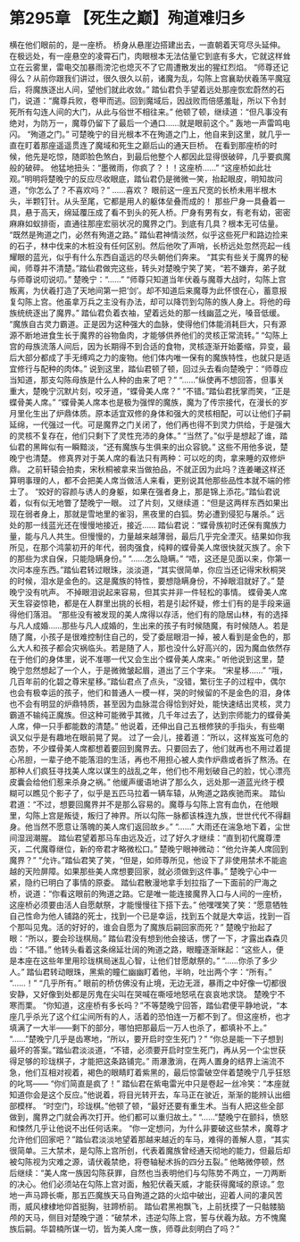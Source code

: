 # 第295章 【死生之巅】殉道难归乡
横在他们眼前的，是一座桥。
桥身从悬崖边搭建出去，一直朝着天穹尽头延伸。在极远处，有一座悬空的凌霄石门，肉眼根本无法估量它到底有多大，它就这样耸立在云雾里，雷电交加暴雨滂沱也熄灭不了它周遭散发出的猩红烈焰。
“师尊还记得么？从前你跟我们讲过，很久很久以前，诸魔为乱，勾陈上宫襄助伏羲荡平魔寇后，将魔族逐出人间，望他们就此收敛。”
踏仙君负手望着远处那座恢宏蔚然的石门，说道：“魔尊兵败，卷甲而逃。回到魔域后，因战败而倍感羞耻，所以下令封死所有勾连人间的大门，从此与俗世不相往来。”
他顿了顿，继续道：“但凡事没有绝对，为防万一，魔尊仍留下了最后一个通口……就是眼前这个。”
轰地一声雷鸣电闪。
“殉道之门。”
可楚晚宁的目光根本不在殉道之门上，他自来到这里，就几乎一直在盯着那座遥遥贯连了魔域和死生之巅后山的通天巨桥。
在看到那座桥的时候，他先是吃惊，随即脸色煞白，到最后他整个人都因此显得很破碎，几乎要疯魔般的破碎。
他猛地扭头：“墨微雨，你疯了？！！这座桥……”
“这座桥如此壮观。”明明将楚晚宁的反应尽收眼底，踏仙君仍是微微一笑，抬起眼皮，明知故问道，“你怎么了？不喜欢吗？”
……喜欢？
眼前这一座五尺宽的长桥未用半根木头，半颗钉针。从头至尾，它都是用人的躯体垒叠而成的！
那些尸身一具叠着一具，悬于高天，绵延覆压成了看不到头的死人桥。尸身有男有女，有老有幼，密密麻麻如蚁排衙，直通往那座宏丽状况的魔界之门。到底有几具？根本无可估量。
“既然是殉道之门，必然有殉道之路。”
踏仙君神情淡然，似乎这些死尸和路边捡来的石子，林中伐来的木桩没有任何区别。然后他吹了声哨，长桥远处忽然亮起一线耀眼的蓝光，似乎有什么东西自遥远的尽头朝他们奔来。
“其实有些关于魔界的秘闻，师尊并不清楚。”踏仙君做完这些，转头对楚晚宁笑了笑，“若不嫌弃，弟子就与师尊说叨说叨。”
楚晚宁：“……”
“师尊只知道当年伏羲与魔尊大战时，勾陈上宫叛离，为伏羲打造了天地间第一把‘剑’。却不知道后来魔尊为此怀恨在心，蓄意报复勾陈上宫。他虽拿万兵之主没有办法，却可以降罚到勾陈的族人身上。将他的母族统统逐出了魔界。”
踏仙君负着衣袖，望着远处的那一线幽蓝之光，嗓音低缓。
“魔族自古灵力霸道。正是因为这种强大的血脉，使得他们体能消耗巨大，只有源源不断地进食生长于魔界的谷物鱼肉，才能够供养他们的灵核正常流转。”
“勾陈上宫的母族流落人间后，因为长期得不到合适的食物，灵核逐渐开始萎缩，异变，最后大部分都成了手无缚鸡之力的废物。他们体内唯一保有的魔族特性，也就只是适宜修行与配种的肉体。”
说到这里，踏仙君顿了顿，回过头去看向楚晚宁：“师尊应当知道，那支勾陈母族是什么人种的由来了吧？”
“……”纵使再不想回答，但事关重大，楚晚宁沉默片刻，咬牙道，“蝶骨美人席？”
“不错。”踏仙君抚掌而笑，“正是蝶骨美人席。”
“蝶骨美人席本也是极为强悍的魔族，魔为了传宗接代，在漫长的岁月里化生出了炉鼎体质。原本适宜双修的身体和强大的灵核相配，可以让他们子嗣延绵，一代强过一代。可是魔界之门关闭了，他们再也得不到灵力供给，于是强大的灵核不复存在，他们只剩下了灵性充沛的身体。”
“当然了。”似乎是想起了谁，踏仙君的黑眸似有一瞬黯淡，“还有魔族与生俱来的出众容貌。”
这些不用他多说，楚晚宁也清楚。
修真界对于美人席的看法只有两种：可以吃的肉，拿来睡的双修炉鼎。
之前轩辕会拍卖，宋秋桐被拿来当做拍品，不就正因为此吗？连姜曦这样还算明事理的人，都不会把美人席当做活人来看，更别说其他那些品性本就不端的修士了。
“姣好的容颜与诱人的身躯，如果在强者身上，那是锦上添花。”踏仙君说着，似有似无地瞥了楚晚宁一眼。
过了片刻，又继续道：“但是这两样东西如果出现在弱者身上，那就是雪地里的雀羽，黑夜里的白狐。势必遭到侵犯与屠杀。”
远处的那一线蓝光还在慢慢地接近，接近……
踏仙君说：“蝶骨族初时还保有魔族力量，能与凡人共生。但慢慢的，力量越来越薄弱，最后几乎完全湮灭。结果如你我所见，在那个鸿蒙初开的年代，弱肉强食，纯粹的蝶骨美人席很快就灭族了。余下的那些为求自保，只能隐瞒身份。”
“……怎么隐瞒。”
“唔，这还是见面以来，你第一次问本座东西。”踏仙君转过眼珠，淡淡道，“其实很简单，你应当还记得宋秋桐哭的时候，泪水是金色的。这是魔族的特性，要想隐瞒身份，不掉眼泪就好了。”
楚晚宁没有吭声。
不掉眼泪说起来容易，但其实并非一件轻松的事情。
蝶骨美人席天生容姿惊艳，都是在人群里出挑的长相，若是引起怀疑，修士们有的是手段来逼得他们落泪。
“那些没有被发现的美人席得以存活，他们有的隐居山林，有的选择与凡人成婚……那些与凡人成婚的，生出来的孩子有时候随魔，有时候随人。若是随了魔，小孩子是很难控制住自己的，受了委屈眼泪一掉，被人看到是金色的，那么大人和孩子都会灾祸临头。若是随了人，那也没什么好高兴的，因为魔血依然存在于他们的身体里，说不准哪一代又会生出个蝶骨美人席来。”
听他说到这里，楚晚宁忽然想起了一个人，于是微微皱起眉，道出了三个字来。
“宋星移……”
“哦，几百年前的化碧之尊宋星移。”踏仙君点了点头，“没错，繁衍生子的过程中，偶尔也会有极幸运的孩子，他们和普通人一模一样，哭的时候留的不是金色的泪，身体也不会有明显的炉鼎特质，甚至因为血脉混合得恰到好处，能快速结出灵核，灵力霸道不输纯正魔族。但这种可能微乎其微，几千年过去了，达到宗师能力的蝶骨美人席，伸一只手都能数的清楚。”
他说着，还伸出自己五根修狭的手指头，有些嘲讽又似乎是有趣地在眼前晃了晃。
过了一会儿，接着道：“所以，这样岌岌可危的态势，不少蝶骨美人席都想着要回到魔界去。只要回去了，他们就再也不用过着提心吊胆，一辈子绝不能落泪的生活，再也不用担心被人卖作炉鼎或者拆了熬汤。在那种人们疯狂寻找美人席以谋生的战乱之年，他们也不用划破自己的脸，忧心漂亮皮囊会给他们惹来杀身之祸。”
他缓声缓语地讲了那么久，远处那一道蓝光终于模糊可以瞧见个影子了，似乎是五匹马拉着一辆车辕，从殉道之路疾驰而来。
踏仙君道：“不过，想要回魔界并不是那么容易的。魔尊与勾陈上宫有血仇，在他眼里，勾陈上宫是叛徒，叛归了神界。所以勾陈一脉都该株连九族，世世代代不得翻身。他当然不愿意让落魄的美人席们返回故乡。”
“……”
大雨还在湍急地下着，尘世间湿润潮腥。
踏仙君望着那马车由远及近，过了好久才继续：“直到初代魔尊湮灭，二代魔尊继位，新的帝君才略微松口。”
楚晚宁眼神微动：“他允许美人席回到魔界？”
“允许。”踏仙君笑了笑，“但是，如师尊所见，他设下了非使用禁术不能逾越的天险屏障。如果那些美人席想要回家，就必须做到这件事。”
楚晚宁心中一紧，隐约已明白了事情的原委。
踏仙君散漫地拿手划拉指了一下面前的尸海之桥，说道：“你看这眼前的殉道之路。它是唯一能连接魔界入口与人间的一座桥，这座桥必须要由活人自愿献祭，才能慢慢往下搭下去。”
他嘿嘿笑了笑：“愿意牺牲自己性命为他人铺路的死士，找到一个已是幸运，找到五个就是大幸运，找到一百个那叫见鬼。活的好好的，谁会自愿为了魔族后嗣回家而死？”
楚晚宁抬起了眼：“所以，要会珍珑棋局。”
踏仙君没有想到他会接话，愣了一下，才露出森森贝齿：“不错。”
他转头看着这条绵延壮阔的殉道之路，眼瞳逐渐眯起：“这些人，便是本座在这些年里用珍珑棋局迷乱心智，让他们甘愿献祭的。”
“……你杀了多少人。”
踏仙君转动眼珠，黑紫的瞳仁幽幽盯着他，半晌，吐出两个字：“所有。”
“……！”
“几乎所有。”
眼前的桥仿佛没有止境，无边无涯，暴雨之中好像一切都很安静，又好像到处都是厉鬼在尖叫在哭喊在嘶哑地怒吼在哀哀地求饶。
楚晚宁不寒而栗。
“你知道，这座桥有多长吗？”不等楚晚宁回答，踏仙君便平静地说，“本座几乎杀光了这个红尘间所有的人，活着的恐怕连一万都不到了。但这座桥，也才填满了一大半——剩下的部分，哪怕把那最后一万人也杀了，都填补不上。”
“……”楚晚宁几乎是齿寒地，“所以，要开启时空生死门？”
“你总是能一下子想到最坏的答案。”踏仙君淡淡道，“不错，必须要开启时空生死门，再从另一个尘世获得足够的珍珑棋子，才能把这条路铺完。”
雨瀑激淌，在两人置身的结界上湍流不急，他们互相对视着，褐色的眼睛盯着紫黑的，最后惊雷破空伴着楚晚宁几乎狂怒的叱骂——
“你们简直是疯了！”
踏仙君在紫电雷光中只是卷起一丝冷笑：“本座就知道你会是这个反应。”他说着，将目光转开去，车马正在驶近，渐渐的能辨认出细部模样。
“时空门，珍珑棋。”他顿了顿，“最好还要有重生术。当有人把这些全部做到，魔界之门就会再次打开。他们都可以重归故土。”
“……”楚晚宁在颤抖，愤怒和悚然几乎让他说不出任何话来。
“你一定想问，为什么非要破这些禁术，魔尊才允许他们回家吧？”踏仙君淡淡地望着那越来越近的车马，难得的善解人意，“其实很简单。三大禁术，是勾陈上宫所创，代表着魔族曾经通天彻地的能力，但最后却被勾陈视为灾难之源，请伏羲禁绝，将卷轴秘术拆的四分五裂。”
他略微停顿，然后继续：“美人席一族因勾陈获罪，自然也当表明他们与勾陈势不两立，一刀两断的决心。他们必须站在勾陈上宫对面，触犯伏羲天威，才能获得魔域的原谅。”
忽地一声马蹄长嘶，那五匹魔族天马自殉道之路的火焰中破出，迎着人间的凄风苦雨，威风棣棣地仰首挺胸，驻蹄桥前。
踏仙君黑袍飘飞，上前抚摸了一只骷髅脑颅的天马，侧目对楚晚宁道：“破禁术，违逆勾陈上宫，誓与伏羲为敌。方不愧魔族后嗣。华碧楠所谋一切，皆为美人席一族，师尊此刻明白了吗？”
